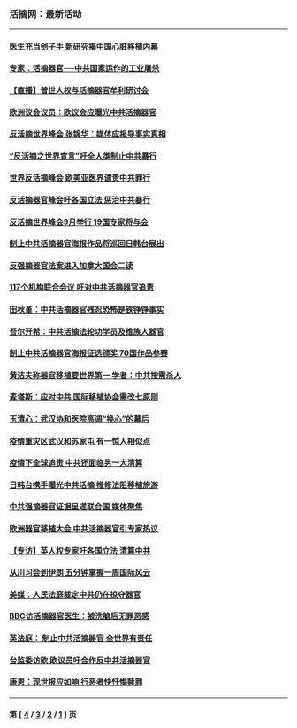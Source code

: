 ### 活摘网：最新活动
---
#### [医生充当刽子手 新研究揭中国心脏移植内幕](../../pages/nf5883/n13772291.md?10010430) 
#### [专家：活摘器官──中共国家运作的工业屠杀](../../pages/nf5883/n13761178.md?10010430) 
#### [【直播】普世人权与活摘器官牟利研讨会](../../pages/nf5883/n13425146.md?10010430) 
#### [欧洲议会议员：欧议会应曝光中共活摘器官](../../pages/nf5883/n13336571.md?10010430) 
#### [反活摘世界峰会 张锦华：媒体应报导事实真相](../../pages/nf5883/n13278502.md?10010430) 
#### [“反活摘之世界宣言”吁全人类制止中共暴行](../../pages/nf5883/n13259730.md?10010430) 
#### [世界反活摘峰会 欧美亚医界谴责中共罪行](../../pages/nf5883/n13253550.md?10010430) 
#### [反活摘器官峰会吁各国立法 惩治中共暴行](../../pages/nf5883/n13245052.md?10010430) 
#### [反活摘世界峰会9月举行 19国专家将与会](../../pages/nf5883/n13201492.md?10010430) 
#### [制止中共活摘器官海报作品将巡回日韩台展出](../../pages/nf5883/n13177791.md?10010430) 
#### [反强摘器官法案进入加拿大国会二读](../../pages/nf5883/n13033450.md?10010430) 
#### [117个机构联合会议 吁对中共活摘器官追责](../../pages/nf5883/n12775087.md?10010430) 
#### [田秋堇：中共活摘器官残忍恐怖是铁铮铮事实](../../pages/nf5883/n12702148.md?10010430) 
#### [吾尔开希：中共活摘法轮功学员及维族人器官](../../pages/nf5883/n12693197.md?10010430) 
#### [制止中共活摘器官海报征选颁奖 70国作品参赛](../../pages/nf5883/n12692050.md?10010430) 
#### [黄洁夫称器官移植要世界第一 学者：中共按需杀人](../../pages/nf5883/n12572329.md?10010430) 
#### [麦塔斯：应对中共 国际移植协会需改七原则](../../pages/nf5883/n12514711.md?10010430) 
#### [玉清心：武汉协和医院高调“换心”的幕后](../../pages/nf5883/n12298730.md?10010430) 
#### [疫情重灾区武汉和苏家屯 有一惊人相似点](../../pages/nf5883/n12150824.md?10010430) 
#### [疫情下全球追责 中共还面临另一大清算](../../pages/nf5883/n12070397.md?10010430) 
#### [日韩台携手曝光中共活摘 推修法阻移植旅游](../../pages/nf5883/n11712046.md?10010430) 
#### [中共强摘器官证据呈递联合国 媒体聚焦](../../pages/nf5883/n11546426.md?10010430) 
#### [欧洲器官移植大会 中共活摘器官引专家热议](../../pages/nf5883/n11539095.md?10010430) 
#### [【专访】英人权专家吁各国立法 清算中共](../../pages/nf5883/n11367315.md?10010430) 
#### [从川习会到伊朗 五分钟掌握一周国际风云](../../pages/nf5883/n11338520.md?10010430) 
#### [美媒：人民法庭裁定中共仍在掠夺器官](../../pages/nf5883/n11334897.md?10010430) 
#### [BBC访活摘器官医生：被洗脑后无罪恶感](../../pages/nf5883/n11335935.md?10010430) 
#### [英法庭： 制止中共活摘器官 全世界有责任](../../pages/nf5883/n11330691.md?10010430) 
#### [台监委访欧 欧议员吁合作反中共活摘器官](../../pages/nf5883/n11109190.md?10010430) 
#### [唐恩：现世报应如响 行恶者快忏悔赎罪](../../pages/nf5883/n11104016.md?10010430) 

---
#### 第 [ [4](./4.md?10010430) / [3](./3.md?10010430) / [2](./2.md?10010430) / [1](./1.md?10010430) ] 页
